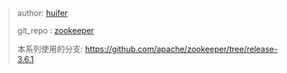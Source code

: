 > author: [huifer](https://github.com/huifer)
>
> git_repo : [zookeeper](https://github.com/SourceHot/zookeeper-read)
>
> 本系列使用的分支: https://github.com/apache/zookeeper/tree/release-3.6.1
